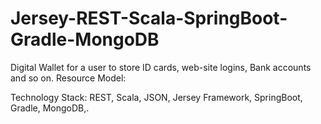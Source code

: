 Jersey-REST-Scala-SpringBoot-Gradle-MongoDB
===========================================
Digital Wallet for a user to store ID cards, web-site logins, Bank accounts and so on.
Resource Model:

Technology Stack:
REST, Scala, JSON, Jersey Framework, SpringBoot, Gradle, MongoDB,.
